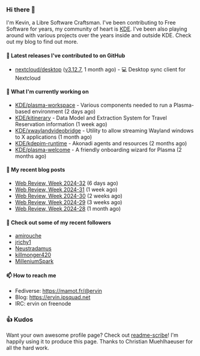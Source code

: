 ### Hi there 👋

I'm Kevin, a Libre Software Craftsman. I've been contributing to Free Software for years,
my community of heart is [KDE](https://kde.org). I've been also playing around with various
projects over the years inside and outside KDE. Check out my blog to find out more.

#### 🔭 Latest releases I've contributed to on GitHub

- [nextcloud/desktop](https://github.com/nextcloud/desktop) ([v3.12.7](https://github.com/nextcloud/desktop/releases/tag/v3.12.7), 1 month ago) - 💻 Desktop sync client for Nextcloud

#### 🌱 What I'm currently working on

- [KDE/plasma-workspace](https://github.com/KDE/plasma-workspace) - Various components needed to run a Plasma-based environment (2 days ago)
- [KDE/kitinerary](https://github.com/KDE/kitinerary) - Data Model and Extraction System for Travel Reservation information (1 week ago)
- [KDE/xwaylandvideobridge](https://github.com/KDE/xwaylandvideobridge) - Utility to allow streaming Wayland windows to X applications (1 month ago)
- [KDE/kdepim-runtime](https://github.com/KDE/kdepim-runtime) - Akonadi agents and resources (2 months ago)
- [KDE/plasma-welcome](https://github.com/KDE/plasma-welcome) - A friendly onboarding wizard for Plasma (2 months ago)

#### 📜 My recent blog posts

- [Web Review, Week 2024-32](https://ervin.ipsquad.net/blog/2024/08/09/web-review-week-2024-32/) (6 days ago)
- [Web Review, Week 2024-31](https://ervin.ipsquad.net/blog/2024/08/02/web-review-week-2024-31/) (1 week ago)
- [Web Review, Week 2024-30](https://ervin.ipsquad.net/blog/2024/07/26/web-review-week-2024-30/) (2 weeks ago)
- [Web Review, Week 2024-29](https://ervin.ipsquad.net/blog/2024/07/19/web-review-week-2024-29/) (3 weeks ago)
- [Web Review, Week 2024-28](https://ervin.ipsquad.net/blog/2024/07/12/web-review-week-2024-28/) (1 month ago)

#### 👯 Check out some of my recent followers

- [amirouche](https://github.com/amirouche)
- [jrichy1](https://github.com/jrichy1)
- [Neustradamus](https://github.com/Neustradamus)
- [killmonger420](https://github.com/killmonger420)
- [MilleniumSpark](https://github.com/MilleniumSpark)

#### 📫 How to reach me

- Fediverse: https://mamot.fr/@ervin
- Blog: https://ervin.ipsquad.net
- IRC: ervin on freenode

### 👍 Kudos

Want your own awesome profile page? Check out [readme-scribe](https://github.com/muesli/readme-scribe)!
I'm happily using it to produce this page. Thanks to Christian Muehlhaeuser for all the hard work.

